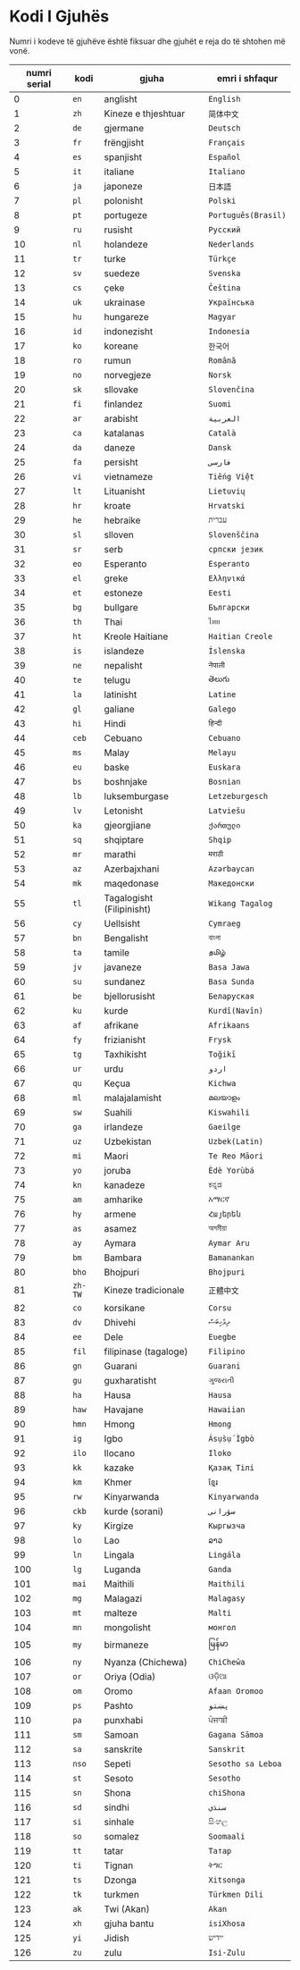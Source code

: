 # Kodi I Gjuhës

Numri i kodeve të gjuhëve është fiksuar dhe gjuhët e reja do të shtohen më vonë.

| numri serial | kodi | gjuha | emri i shfaqur |
| - | - | - | - |
| 0 | `en` | anglisht | `English` |
| 1 | `zh` | Kineze e thjeshtuar | `简体中文` |
| 2 | `de` | gjermane | `Deutsch` |
| 3 | `fr` | frëngjisht | `Français` |
| 4 | `es` | spanjisht | `Español` |
| 5 | `it` | italiane | `Italiano` |
| 6 | `ja` | japoneze | `日本語` |
| 7 | `pl` | polonisht | `Polski` |
| 8 | `pt` | portugeze | `Português(Brasil)` |
| 9 | `ru` | rusisht | `Русский` |
| 10 | `nl` | holandeze | `Nederlands` |
| 11 | `tr` | turke | `Türkçe` |
| 12 | `sv` | suedeze | `Svenska` |
| 13 | `cs` | çeke | `Čeština` |
| 14 | `uk` | ukrainase | `Українська` |
| 15 | `hu` | hungareze | `Magyar` |
| 16 | `id` | indonezisht | `Indonesia` |
| 17 | `ko` | koreane | `한국어` |
| 18 | `ro` | rumun | `Română` |
| 19 | `no` | norvegjeze | `Norsk` |
| 20 | `sk` | sllovake | `Slovenčina` |
| 21 | `fi` | finlandez | `Suomi` |
| 22 | `ar` | arabisht | `العربية` |
| 23 | `ca` | katalanas | `Català` |
| 24 | `da` | daneze | `Dansk` |
| 25 | `fa` | persisht | `فارسی` |
| 26 | `vi` | vietnameze | `Tiếng Việt` |
| 27 | `lt` | Lituanisht | `Lietuvių` |
| 28 | `hr` | kroate | `Hrvatski` |
| 29 | `he` | hebraike | `עברית` |
| 30 | `sl` | slloven | `Slovenščina` |
| 31 | `sr` | serb | `српски језик` |
| 32 | `eo` | Esperanto | `Esperanto` |
| 33 | `el` | greke | `Ελληνικά` |
| 34 | `et` | estoneze | `Eesti` |
| 35 | `bg` | bullgare | `Български` |
| 36 | `th` | Thai | `ไทย` |
| 37 | `ht` | Kreole Haitiane | `Haitian Creole` |
| 38 | `is` | islandeze | `Íslenska` |
| 39 | `ne` | nepalisht | `नेपाली` |
| 40 | `te` | telugu | `తెలుగు` |
| 41 | `la` | latinisht | `Latine` |
| 42 | `gl` | galiane | `Galego` |
| 43 | `hi` | Hindi | `हिन्दी` |
| 44 | `ceb` | Cebuano | `Cebuano` |
| 45 | `ms` | Malay | `Melayu` |
| 46 | `eu` | baske | `Euskara` |
| 47 | `bs` | boshnjake | `Bosnian` |
| 48 | `lb` | luksemburgase | `Letzeburgesch` |
| 49 | `lv` | Letonisht | `Latviešu` |
| 50 | `ka` | gjeorgjiane | `ქართული` |
| 51 | `sq` | shqiptare | `Shqip` |
| 52 | `mr` | marathi | `मराठी` |
| 53 | `az` | Azerbajxhani | `Azərbaycan` |
| 54 | `mk` | maqedonase | `Македонски` |
| 55 | `tl` | Tagalogisht (Filipinisht) | `Wikang Tagalog` |
| 56 | `cy` | Uellsisht | `Cymraeg` |
| 57 | `bn` | Bengalisht | `বাংলা` |
| 58 | `ta` | tamile | `தமிழ்` |
| 59 | `jv` | javaneze | `Basa Jawa` |
| 60 | `su` | sundanez | `Basa Sunda` |
| 61 | `be` | bjellorusisht | `Беларуская` |
| 62 | `ku` | kurde | `Kurdî(Navîn)` |
| 63 | `af` | afrikane | `Afrikaans` |
| 64 | `fy` | frizianisht | `Frysk` |
| 65 | `tg` | Taxhikisht | `Toğikī` |
| 66 | `ur` | urdu | `اردو` |
| 67 | `qu` | Keçua | `Kichwa` |
| 68 | `ml` | malajalamisht | `മലയാളം` |
| 69 | `sw` | Suahili | `Kiswahili` |
| 70 | `ga` | irlandeze | `Gaeilge` |
| 71 | `uz` | Uzbekistan | `Uzbek(Latin)` |
| 72 | `mi` | Maori | `Te Reo Māori` |
| 73 | `yo` | joruba | `Èdè Yorùbá` |
| 74 | `kn` | kanadeze | `ಕನ್ನಡ` |
| 75 | `am` | amharike | `አማርኛ` |
| 76 | `hy` | armene | `Հայերեն` |
| 77 | `as` | asamez | `অসমীয়া` |
| 78 | `ay` | Aymara | `Aymar Aru` |
| 79 | `bm` | Bambara | `Bamanankan` |
| 80 | `bho` | Bhojpuri | `Bhojpuri` |
| 81 | `zh-TW` | Kineze tradicionale | `正體中文` |
| 82 | `co` | korsikane | `Corsu` |
| 83 | `dv` | Dhivehi | `ދިވެހިބަސް` |
| 84 | `ee` | Dele | `Eʋegbe` |
| 85 | `fil` | filipinase (tagaloge) | `Filipino` |
| 86 | `gn` | Guarani | `Guarani` |
| 87 | `gu` | guxharatisht | `ગુજરાતી` |
| 88 | `ha` | Hausa | `Hausa` |
| 89 | `haw` | Havajane | `Hawaiian` |
| 90 | `hmn` | Hmong | `Hmong` |
| 91 | `ig` | Igbo | `Ásụ̀sụ́ Ìgbò` |
| 92 | `ilo` | Ilocano | `Iloko` |
| 93 | `kk` | kazake | `Қазақ Тілі` |
| 94 | `km` | Khmer | `ខ្មែរ` |
| 95 | `rw` | Kinyarwanda | `Kinyarwanda` |
| 96 | `ckb` | kurde (sorani) | `سۆرانی` |
| 97 | `ky` | Kirgize | `Кыргызча` |
| 98 | `lo` | Lao | `ລາວ` |
| 99 | `ln` | Lingala | `Lingála` |
| 100 | `lg` | Luganda | `Ganda` |
| 101 | `mai` | Maithili | `Maithili` |
| 102 | `mg` | Malagazi | `Malagasy` |
| 103 | `mt` | malteze | `Malti` |
| 104 | `mn` | mongolisht | `монгол` |
| 105 | `my` | birmaneze | `မြန်မာ` |
| 106 | `ny` | Nyanza (Chichewa) | `ChiCheŵa` |
| 107 | `or` | Oriya (Odia) | `ଓଡ଼ିଆ` |
| 108 | `om` | Oromo | `Afaan Oromoo` |
| 109 | `ps` | Pashto | `پښتو` |
| 110 | `pa` | punxhabi | `ਪੰਜਾਬੀ` |
| 111 | `sm` | Samoan | `Gagana Sāmoa` |
| 112 | `sa` | sanskrite | `Sanskrit` |
| 113 | `nso` | Sepeti | `Sesotho sa Leboa` |
| 114 | `st` | Sesoto | `Sesotho` |
| 115 | `sn` | Shona | `chiShona` |
| 116 | `sd` | sindhi | `سنڌي` |
| 117 | `si` | sinhale | `සිංහල` |
| 118 | `so` | somalez | `Soomaali` |
| 119 | `tt` | tatar | `Татар` |
| 120 | `ti` | Tignan | `ትግር` |
| 121 | `ts` | Dzonga | `Xitsonga` |
| 122 | `tk` | turkmen | `Türkmen Dili` |
| 123 | `ak` | Twi (Akan) | `Akan` |
| 124 | `xh` | gjuha bantu | `isiXhosa` |
| 125 | `yi` | Jidish | `ייִדיש` |
| 126 | `zu` | zulu | `Isi-Zulu` |